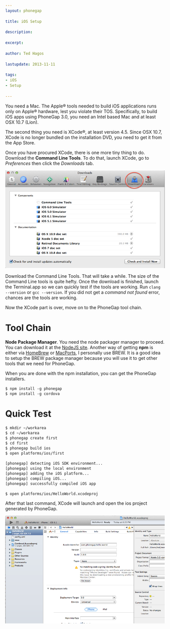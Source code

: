 ```yaml
---
layout: phonegap

title: iOS Setup

description:

excerpt: 

author: Ted Hagos

lastupdate: 2013-11-11

tags:
- iOS
- Setup

---
```


You need a Mac. The Apple&reg; tools needed to build iOS applications runs only on Apple&reg; hardware, lest you violate their TOS. Specifically, to build iOS apps using PhoneGap 3.0, you need an Intel based Mac and at least OSX 10.7 (Lion).

The second thing you need is XCode&reg;, at least version 4.5. Since OSX 10.7, XCode is no longer bundled on the installation DVD, you need to get it from the App Store. 

Once you have procured XCode, there is one more tiny thing to do. Download  the **Command Line Tools**. To do that, launch XCode, go to *Preferences* then click the *Downloads* tab. 

![XCode Preferences](/img/phonegap/xcode-pref.png)


Download the Command Line Tools. That will take a while. The size of the Command Line tools is quite hefty. Once the download is finished, launch the Terminal.app so we can quickly test if the tools are working. Run <code class="codeblock">clang --version</code> or <code class="codeblock">gcc --version</code>. If you did not get a *command not found* error, chances are the tools are working.

Now the XCode part is over, move on to the PhoneGap tool chain. 

# Tool Chain

**Node Package Manager**. You need the node packager manager to proceed. You can download it at the [NodeJS site](http://nodejs.org). Another way of getting **npm** is either via [HomeBrew](http://brew.sh) or [MacPorts](http://macports.org), I personally use BREW. It is a good idea to setup the BREW package manager because you will use it to get other tools that we need for PhoneGap.

When you are done with the npm installation, you can get the PhoneGap installers.

~~~
$ npm install -g phonegap
$ npm install -g cordova
~~~

# Quick Test


~~~
$ mkdir ~/workarea
$ cd ~/workarea
$ phonegap create first
$ cd first
$ phonegap build ios
$ open platforms/ios/first

[phonegap] detecting iOS SDK environment...
[phonegap] using the local environment
[phonegap] adding the iOS platform...
[phonegap] compiling iOS...
[phonegap] successfully compiled iOS app

$ open platforms/ios/HelloWorld.xcodeproj
~~~

After that last command, XCode will launch and open the ios project generated by PhoneGap.

![iOS HelloWorld](/img/phonegap/xcode-helloworld.png)













